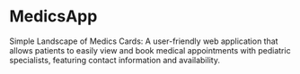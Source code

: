 # MedicsApp
Simple Landscape of Medics Cards: A user-friendly web application that allows patients to easily view and book medical appointments with pediatric specialists, featuring contact information and availability.
